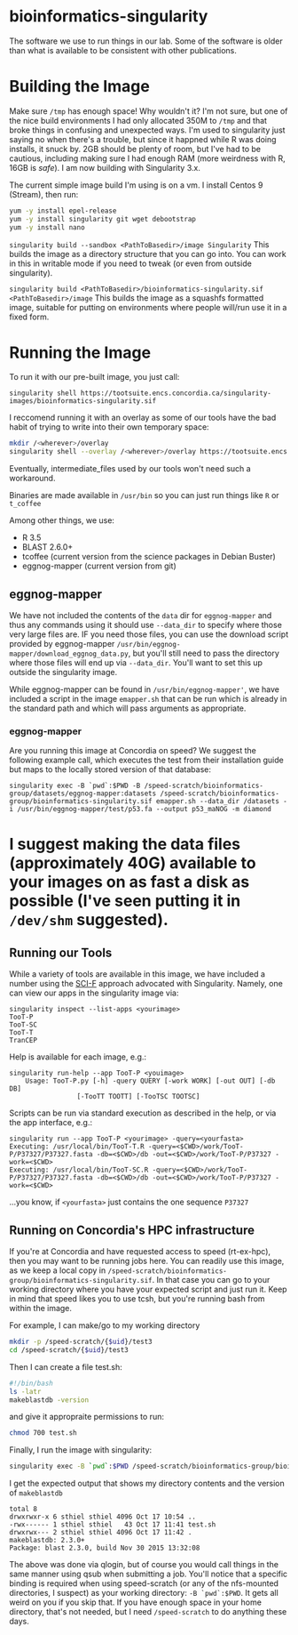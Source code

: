 # bioinformatics-singularity
The software we use to run things in our lab. Some of the software is older than what is available to be consistent with other publications.


# Building the Image
Make sure `/tmp` has enough space! Why wouldn't it? I'm not sure, but one of the nice build environments I had only allocated 350M to `/tmp` and that broke things in confusing and unexpected ways. I'm used to singularity just saying no when there's a trouble, but since it happned while R was doing installs, it snuck by. 2GB should be plenty of room, but I've had to be cautious, including making sure I had enough RAM (more weirdness with R, 16GB is *safe*). I am now building with Singularity 3.x.

The current simple image build I'm using is on a vm. I install Centos 9 (Stream), then run:
````sh
yum -y install epel-release
yum -y install singularity git wget debootstrap
yum -y install nano
````

`singularity build --sandbox <PathToBasedir>/image Singularity`
This builds the image as a directory structure that you can go into. You can work in this in writable mode if you need to tweak (or even from outside singularity). 

`singularity build <PathToBasedir>/bioinformatics-singularity.sif <PathToBasedir>/image`
This builds the image as a squashfs formatted image, suitable for putting on environments where people will/run use it in a fixed form.

# Running the Image
To run it with our pre-built image, you just call:

```singularity shell https://tootsuite.encs.concordia.ca/singularity-images/bioinformatics-singularity.sif```

I reccomend running it with an overlay as some of our tools have the bad habit of trying to write into their own temporary space:
````sh
mkdir /<wherever>/overlay
singularity shell --overlay /<wherever>/overlay https://tootsuite.encs.concordia.ca/singularity-images/bioinformatics-singularity.sif
````

Eventually, intermediate_files used by our tools won't need such a workaround.

Binaries are made available in ```/usr/bin``` so you can just run things like ```R``` or ```t_coffee```

Among other things, we use:
 * R 3.5
 * BLAST 2.6.0+
 * tcoffee (current version from the science packages in Debian Buster)
 * eggnog-mapper (current version from git)
 
## eggnog-mapper
We have not included the contents of the `data` dir for `eggnog-mapper` and thus any commands using it should use `--data_dir` to specify where those very large files are. IF you need those files, you can use the download script provided by eggnog-mapper `/usr/bin/eggnog-mapper/download_eggnog_data.py`, but you'll still need to pass the directory where those files will end up via `--data_dir`. You'll want to set this up outside the singularity image. 

While eggnog-mapper can be found in `/usr/bin/eggnog-mapper'`, we have included a script in the image `emapper.sh` that can be run which is already in the standard path and which will pass arguments as appropriate.

### eggnog-mapper
Are you running this image at Concordia on speed? We suggest the following example call, which executes the test from their installation guide but maps to the locally stored version of that database:

````
singularity exec -B `pwd`:$PWD -B /speed-scratch/bioinformatics-group/datasets/eggnog-mapper:datasets /speed-scratch/bioinformatics-group/bioinformatics-singularity.sif emapper.sh --data_dir /datasets -i /usr/bin/eggnog-mapper/test/p53.fa --output p53_maNOG -m diamond
````

I suggest making the data files (approximately 40G) available to your images on as fast a disk as possible (I've seen putting it in `/dev/shm` suggested).
=======

## Running our Tools
While a variety of tools are available in this image, we have included a number using the [SCI-F](https://sci-f.github.io/) approach advocated with Singularity. Namely, one can view our apps in the singularity image via:
```
singularity inspect --list-apps <yourimage>
TooT-P
TooT-SC
TooT-T
TranCEP
```

Help is available for each image, e.g.:
```
singularity run-help --app TooT-P <youimage>
    Usage: TooT-P.py [-h] -query QUERY [-work WORK] [-out OUT] [-db DB]
                 [-TooTT TOOTT] [-TooTSC TOOTSC]
```

Scripts can be run via standard execution as described in the help, or via the app interface, e.g.:
```
singularity run --app TooT-P <yourimage> -query=<yourfasta>
Executing: /usr/local/bin/TooT-T.R -query=<$CWD>/work/TooT-P/P37327/P37327.fasta -db=<$CWD>/db -out=<$CWD>/work/TooT-P/P37327 -work=<$CWD>
Executing: /usr/local/bin/TooT-SC.R -query=<$CWD>/work/TooT-P/P37327/P37327.fasta -db=<$CWD>/db -out=<$CWD>/work/TooT-P/P37327 -work=<$CWD>
```
...you know, if `<yourfasta>` just contains the one sequence `P37327`

 
## Running on Concordia's HPC infrastructure
If you're at Concordia and have requested access to speed (rt-ex-hpc), then you may want to be running jobs here. You can readily use this image, as we keep a local copy in ```/speed-scratch/bioinformatics-group/bioinformatics-singularity.sif```. In that case you can go to your working directory where you have your expected script and just run it. Keep in mind that speed likes you to use tcsh, but you're running bash from within the image.

For example, I can make/go to my working directory
```bash
mkdir -p /speed-scratch/{$uid}/test3
cd /speed-scratch/{$uid}/test3
```
Then I can create a file test.sh:
```bash
#!/bin/bash
ls -latr
makeblastdb -version
```

and give it appropraite permissions to run:
```bash
chmod 700 test.sh
```

Finally, I run the image with singularity:
```bash
singularity exec -B `pwd`:$PWD /speed-scratch/bioinformatics-group/bioinformatics-singularity.sif ./test.sh
```

I get the expected output that shows my directory contents and the version of ```makeblastdb```
```
total 8
drwxrwxr-x 6 sthiel sthiel 4096 Oct 17 10:54 ..
-rwx------ 1 sthiel sthiel   43 Oct 17 11:41 test.sh
drwxrwx--- 2 sthiel sthiel 4096 Oct 17 11:42 .
makeblastdb: 2.3.0+
Package: blast 2.3.0, build Nov 30 2015 13:32:08
```

The above was done via qlogin, but of course you would call things in the same manner using qsub when submitting a job. You'll notice that a specific binding is required when using speed-scratch (or any of the nfs-mounted directories, I suspect) as your working directory: ```-B `pwd`:$PWD```. It gets all weird on you if you skip that. If you have enough space in your home directory, that's not needed, but I need ```/speed-scratch``` to do anything these days.

